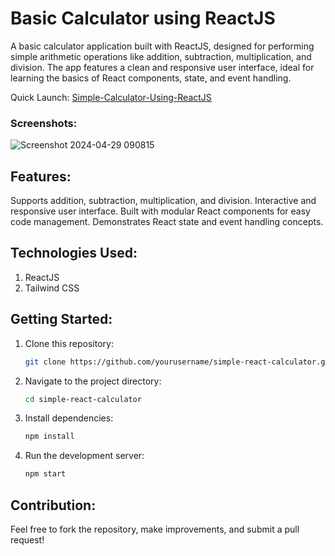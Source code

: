 # Basic Calculator using ReactJS
A basic calculator application built with ReactJS, designed for performing simple arithmetic operations like addition, subtraction, multiplication, and division. The app features a clean and responsive user interface, ideal for learning the basics of React components, state, and event handling.

Quick Launch: [Simple-Calculator-Using-ReactJS](https://simple-calculator-using-reactjs.netlify.app/)

### Screenshots:
![Screenshot 2024-04-29 090815](https://github.com/UmairFaheem042/react_basic_calculator/assets/103030494/aea5fc77-5de4-4446-a262-50fc5f8d3a30)

## Features:
Supports addition, subtraction, multiplication, and division.
Interactive and responsive user interface.
Built with modular React components for easy code management.
Demonstrates React state and event handling concepts.

## Technologies Used:
1. ReactJS
2. Tailwind CSS

## Getting Started:
1. Clone this repository:
   ```bash
   git clone https://github.com/yourusername/simple-react-calculator.git
3. Navigate to the project directory:
   ```bash
   cd simple-react-calculator
4. Install dependencies:
   ```bash
   npm install
5. Run the development server:
   ```bash
   npm start

## Contribution:
Feel free to fork the repository, make improvements, and submit a pull request!
